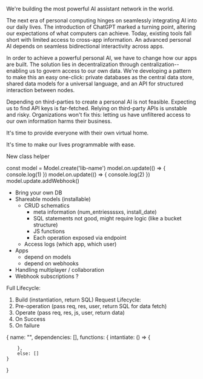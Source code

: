 We're building the most powerful AI assistant network in the world.

The next era of personal computing hinges on seamlessly integrating AI into our daily lives. The introduction of ChatGPT marked a turning point, altering our expectations of what computers can achieve. Today, existing tools fall short with limited access to cross-app information. An advanced personal AI depends on seamless bidirectional interactivity across apps.

In order to achieve a powerful personal AI, we have to change how our apps are built. The solution lies in decentralization through centralization-- enabling us to govern access to our own data. We're developing a pattern to make this an easy one-click: private databases as the central data store, shared data models for a universal language, and an API for structured interaction between nodes.

Depending on third-parties to create a personal AI is not feasible. Expecting us to find API keys is far-fetched. Relying on third-party APIs is unstable and risky. Organizations won't fix this: letting us have unfiltered access to our own information harms their business.

It's time to provide everyone with their own virtual home.

It's time to make our lives programmable with ease.

New class helper

const model = Model.create('lib-name')
model.on.update(() => { console.log(1) })
model.on.update(() => { console.log(2) })
model.update.addWebhook()

-   Bring your own DB
-   Shareable models (installable)
    -   CRUD schematics
        -   meta information (num_entriessssxs, install_date)
        -   SQL statements not good, might require logic (like a bucket structure)
        -   JS functions
        -   Each operation exposed via endpoint
    -   Access logs (which app, which user)
-   Apps
    -   depend on models
    -   depend on webhooks
-   Handling multiplayer / collaboration
-   Webhook subscriptions ?

Full Lifecycle:

1. Build (instantiation, return SQL)
   Request Lifecycle:
2. Pre-operation (pass req, res, user, return SQL for data fetch)
3. Operate (pass req, res, js, user, return data)
4. On Success
5. On failure

{
name: "",
dependencies: [],
functions: {
intantiate: () => {

        },
        else: []
    }

}
